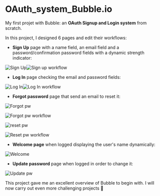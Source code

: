 # OAuth_system_Bubble.io
My first projet with Bubble: an **OAuth Signup and Login system** from scratch.

In this project, I designed 6 pages and edit their workflows:

- **Sign Up** page with a name field, an email field and a password/confirmation password fields with a dynamic strength indicator:

![Sign Up](https://user-images.githubusercontent.com/18213190/229458538-b0e2f511-fb1b-49f2-bf0b-80390e225385.jpg)![Sign up workflow](https://user-images.githubusercontent.com/18213190/229470828-e30c506c-bd92-4e1e-9c5c-586f4dcd7aef.jpg)

- **Log In** page checking the email and password fields:

![Log In](https://user-images.githubusercontent.com/18213190/229463577-fe470540-174e-4a02-b3b8-645903ff667a.jpg)![Log In workflow](https://user-images.githubusercontent.com/18213190/229472780-16426e7e-a673-47fa-a490-be1f7e1068b4.jpg)

- **Forgot password** page that send an email to reset it:

![Forgot pw](https://user-images.githubusercontent.com/18213190/229463673-3c7f8708-fa26-436e-8c45-549b0c8d84ee.jpg)

![Forgot pw workflow](https://user-images.githubusercontent.com/18213190/229473103-1678982e-1aae-41c1-abf4-9456748348a4.jpg)

![reset pw](https://user-images.githubusercontent.com/18213190/229463749-c48f19f8-ee9c-4744-8f65-80548a1f24e2.jpg)

![Reset pw workflow](https://user-images.githubusercontent.com/18213190/229473158-8e3ba201-1cb4-4f78-afc2-dec22aae16cb.jpg)

- **Welcome page** when logged displaying the user's name dynamically:

![Welcome](https://user-images.githubusercontent.com/18213190/229466413-fe780124-1dc0-4772-9260-6cdf9117b9ec.jpg)

- **Update password** page when logged in order to change it:

![Update pw](https://user-images.githubusercontent.com/18213190/229463855-3ad95a06-dda1-4a31-8408-499865556bea.jpg)


This project gave me an excellent overview of Bubble to begin with. I will now carry out even more challenging projects :rocket:
